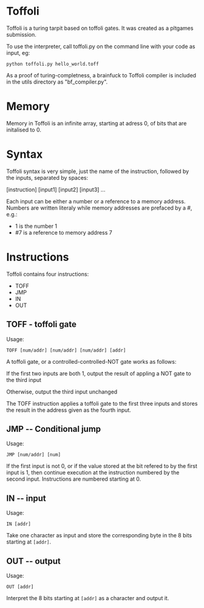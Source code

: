 Toffoli
=============

Toffoli is a turing tarpit based on toffoli gates. It was created as a
pltgames submission.

To use the interpreter, call toffoli.py on the command line with your
code as input, eg:

`python toffoli.py hello_world.toff`

As a proof of turing-completness, a brainfuck to Toffoli compiler is
included in the utils directory as "bf_compiler.py".

Memory
=============

Memory in Toffoli is an infinite array, starting at adress 0, of bits
that are initalised to 0.

Syntax
=============

Toffoli syntax is very simple, just the name of the instruction,
followed by the inputs, separated by spaces:

[instruction] [input1] [input2] [input3] ...

Each input can be either a number or a reference to a memory
address. Numbers are written literaly while memory addresses are
prefaced by a #, e.g.:

* 1 is the number 1
* #7 is a reference to memory address 7

Instructions
=============

Toffoli contains four instructions:

* TOFF
* JMP
* IN
* OUT

TOFF - toffoli gate
-------
Usage:

`TOFF [num/addr] [num/addr] [num/addr] [addr]`

A toffoli gate, or a controlled-controlled-NOT gate works as follows:

If the first two inputs are both 1, output the result of appling a NOT
gate to the third input

Otherwise, output the third input unchanged

The TOFF instruction applies a toffoli gate to the first three inputs
and stores the result in the address given as the fourth input.

JMP -- Conditional jump
-------
Usage:

`JMP [num/addr] [num]`

If the first input is not 0, or if the value stored at the bit refered
to by the first input is 1, then continue execution at the instruction
numbered by the second input. Instructions are numbered starting at 0.

IN -- input
-------
Usage:

`IN [addr]`

Take one character as input and store the corresponding byte in the 8
bits starting at `[addr]`.

OUT -- output
-------
Usage:

`OUT [addr]`

Interpret the 8 bits starting at `[addr]` as a character and output it.
